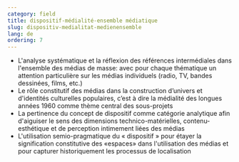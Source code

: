 ```yaml
---
category: field
title: dispositif-médialité-ensemble médiatique
slug: dispositiv-medialitat-medienensemble
lang: de
ordering: 7
---
```

- L'analyse systématique et la réflexion des références intermédiales dans l'ensemble des médias de masse: avec pour chaque thématique un attention particulière sur les médias individuels (radio, TV, bandes dessinées, films, etc.)
- Le rôle constitutif des médias dans la construction d’univers et d'identités culturelles populaires,  c’est à dire la médialité des longues années 1960 comme thème central des sous-projets
- La pertinence du concept de dispositif comme catégorie analytique afin d'aiguiser le sens des dimensions technico-matérielles, contenu-esthétique et de perception intimement liées des médias
- L'utilisation semio-pragmatique du « dispositif » pour étayer la signification constitutive des «espaces» dans l'utilisation des médias et pour capturer historiquement les processus de localisation
